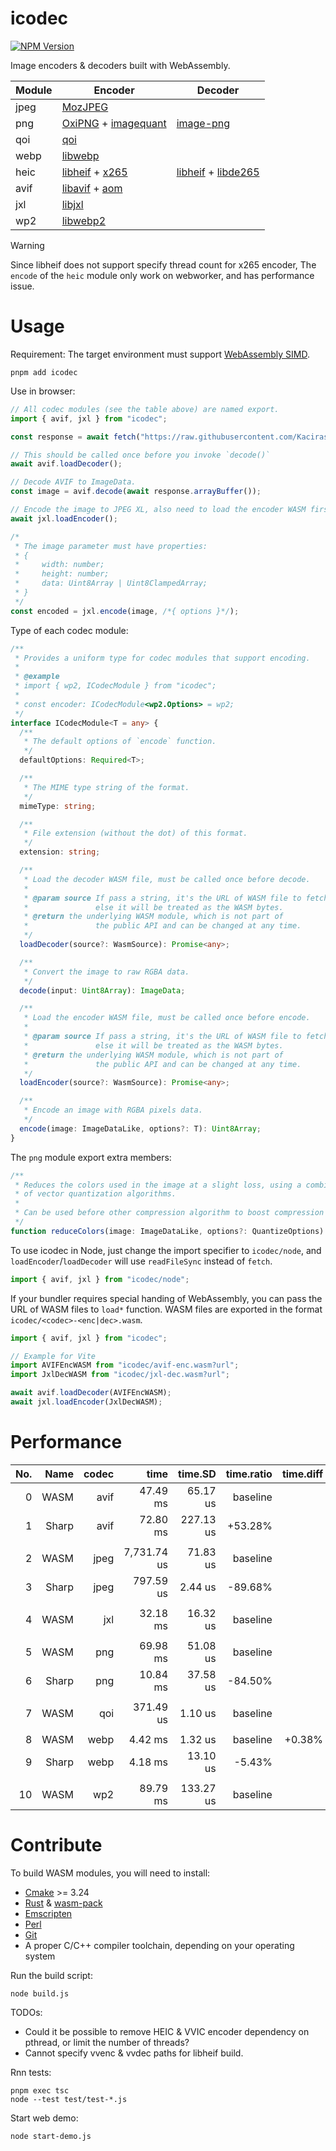 # icodec

[![NPM Version](https://img.shields.io/npm/v/icodec?style=flat-square)](https://www.npmjs.com/package/icodec)

Image encoders & decoders built with WebAssembly.

<table>
    <thead>
        <tr><th>Module</th><th>Encoder</th><th>Decoder</th></tr>
    </thead>
    <tbody>
        <tr>
            <td>jpeg</td>
            <td colspan='2'>
                <a href='https://github.com/mozilla/mozjpeg'>MozJPEG</a>
            </td>
        </tr>
        <tr>
            <td>png</td>
            <td>
                <a href='https://github.com/shssoichiro/oxipng'>OxiPNG</a> 
                + 
                <a href='https://github.com/ImageOptim/libimagequant'>imagequant</a>
            </td>
            <td>
                <a href='https://github.com/image-rs/image-png'>image-png</a>
            </td>
        </tr>
        <tr>
            <td>qoi</td>
            <td colspan='2'>
                <a href='https://github.com/phoboslab/qoi'>qoi</a>
            </td>
        </tr>
        <tr>
            <td>webp</td>
            <td colspan='2'>
                <a href='https://chromium.googlesource.com/webm/libwebp'>libwebp</a>
            </td>  
        </tr>
        <tr>
            <td>heic</td>
            <td>
                <a href='https://github.com/strukturag/libheif'>libheif</a>
                +
                <a href='https://bitbucket.org/multicoreware/x265_git/src'>x265</a>
            </td>
            <td>
                <a href='https://github.com/strukturag/libheif'>libheif</a>
                +
                <a href='https://github.com/strukturag/libde265'>libde265</a>
            </td>
        </tr>
        <tr>
            <td>avif</td>
            <td colspan='2'>
                <a href='https://github.com/AOMediaCodec/libavif'>libavif</a>
                +
                <a href='https://aomedia.googlesource.com/aom'>aom</a>
            </td>
        </tr>
        <tr>
            <td>jxl</td>
            <td colspan='2'>
                <a href='https://github.com/libjxl/libjxl'>libjxl</a>
            </td>
        </tr>
        <tr>
            <td>wp2</td>
            <td colspan='2'>
                <a href='https://chromium.googlesource.com/codecs/libwebp2'>libwebp2</a>
            </td>
        </tr>
    </tbody>
</table>

> [!WARNING]
> Since libheif does not support specify thread count for x265 encoder, The `encode` of the `heic` module only work on webworker, and has performance issue.

# Usage

Requirement: The target environment must support [WebAssembly SIMD](https://caniuse.com/wasm-simd).

```shell
pnpm add icodec
```

Use in browser:

```javascript
// All codec modules (see the table above) are named export.
import { avif, jxl } from "icodec";

const response = await fetch("https://raw.githubusercontent.com/Kaciras/icodec/master/test/snapshot/image.avif")

// This should be called once before you invoke `decode()`
await avif.loadDecoder();

// Decode AVIF to ImageData.
const image = avif.decode(await response.arrayBuffer());

// Encode the image to JPEG XL, also need to load the encoder WASM first.
await jxl.loadEncoder();

/*
 * The image parameter must have properties:
 * {
 *     width: number;
 *     height: number;
 *     data: Uint8Array | Uint8ClampedArray;
 * }
 */
const encoded = jxl.encode(image, /*{ options }*/);
```

Type of each codec module:

```typescript
/**
 * Provides a uniform type for codec modules that support encoding.
 *
 * @example
 * import { wp2, ICodecModule } from "icodec";
 *
 * const encoder: ICodecModule<wp2.Options> = wp2;
 */
interface ICodecModule<T = any> {
  /**
   * The default options of `encode` function.
   */
  defaultOptions: Required<T>;

  /**
   * The MIME type string of the format.
   */
  mimeType: string;

  /**
   * File extension (without the dot) of this format.
   */
  extension: string;

  /**
   * Load the decoder WASM file, must be called once before decode.
   *
   * @param source If pass a string, it's the URL of WASM file to fetch,
   *               else it will be treated as the WASM bytes.
   * @return the underlying WASM module, which is not part of
   *               the public API and can be changed at any time.
   */
  loadDecoder(source?: WasmSource): Promise<any>;

  /**
   * Convert the image to raw RGBA data.
   */
  decode(input: Uint8Array): ImageData;

  /**
   * Load the encoder WASM file, must be called once before encode.
   *
   * @param source If pass a string, it's the URL of WASM file to fetch,
   *               else it will be treated as the WASM bytes.
   * @return the underlying WASM module, which is not part of
   *               the public API and can be changed at any time.
   */
  loadEncoder(source?: WasmSource): Promise<any>;

  /**
   * Encode an image with RGBA pixels data.
   */
  encode(image: ImageDataLike, options?: T): Uint8Array;
}
```

The `png` module export extra members:

```typescript
/**
 * Reduces the colors used in the image at a slight loss, using a combination
 * of vector quantization algorithms.
 *
 * Can be used before other compression algorithm to boost compression ratio.
 */
function reduceColors(image: ImageDataLike, options?: QuantizeOptions): Uint8Array;
```

To use icodec in Node, just change the import specifier to `icodec/node`, and `loadEncoder`/`loadDecoder` will use `readFileSync` instead of `fetch`.

```javascript
import { avif, jxl } from "icodec/node";
```

If your bundler requires special handing of WebAssembly, you can pass the URL of WASM files to `load*` function. WASM files are exported in the format `icodec/<codec>-<enc|dec>.wasm`.

```javascript
import { avif, jxl } from "icodec";

// Example for Vite
import AVIFEncWASM from "icodec/avif-enc.wasm?url";
import JxlDecWASM from "icodec/jxl-dec.wasm?url";

await avif.loadDecoder(AVIFEncWASM);
await jxl.loadEncoder(JxlDecWASM);
```

# Performance

| No. |  Name | codec |        time |   time.SD | time.ratio | time.diff |
|----:|------:|------:|------------:|----------:|-----------:|----------:|
|   0 |  WASM |  avif |    47.49 ms |  65.17 us |   baseline |           |
|   1 | Sharp |  avif |    72.80 ms | 227.13 us |    +53.28% |           |
|     |       |       |             |           |            |           |
|   2 |  WASM |  jpeg | 7,731.74 us |  71.83 us |   baseline |           |
|   3 | Sharp |  jpeg |   797.59 us |   2.44 us |    -89.68% |           |
|     |       |       |             |           |            |           |
|   4 |  WASM |   jxl |    32.18 ms |  16.32 us |   baseline |           |
|     |       |       |             |           |            |           |
|   5 |  WASM |   png |    69.98 ms |  51.08 us |   baseline |           |
|   6 | Sharp |   png |    10.84 ms |  37.58 us |    -84.50% |           |
|     |       |       |             |           |            |           |
|   7 |  WASM |   qoi |   371.49 us |   1.10 us |   baseline |           |
|     |       |       |             |           |            |           |
|   8 |  WASM |  webp |     4.42 ms |   1.32 us |   baseline |    +0.38% |
|   9 | Sharp |  webp |     4.18 ms |  13.10 us |     -5.43% |           |
|     |       |       |             |           |            |           |
|  10 |  WASM |   wp2 |    89.79 ms | 133.27 us |   baseline |           |

# Contribute

To build WASM modules, you will need to install:

* [Cmake](https://cmake.org) >= 3.24
* [Rust](https://www.rust-lang.org/tools/install) & [wasm-pack](https://rustwasm.github.io/wasm-pack/installer)
* [Emscripten](https://emscripten.org/docs/getting_started/downloads.html)
* [Perl](https://www.perl.org)
* [Git](https://git-scm.com)
* A proper C/C++ compiler toolchain, depending on your operating system

Run the build script:

```shell
node build.js
```

TODOs:

* Could it be possible to remove HEIC & VVIC encoder dependency on pthread, or limit the number of threads?
* Cannot specify vvenc & vvdec paths for libheif build.

Rnn tests:

```shell
pnpm exec tsc
node --test test/test-*.js
```

Start web demo:

```shell
node start-demo.js
```
